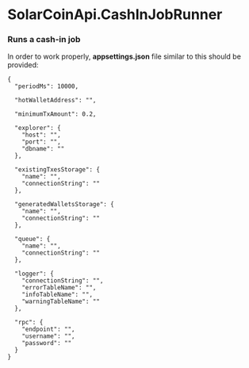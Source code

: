 SolarCoinApi.CashInJobRunner
================
### Runs a cash-in job

In order to work properly, **appsettings.json** file similar to this should be provided:

	{
	  "periodMs": 10000,

	  "hotWalletAddress": "",

	  "minimumTxAmount": 0.2,

	  "explorer": {
		"host": "",
		"port": "",
		"dbname": ""
	  },

	  "existingTxesStorage": {
		"name": "",
		"connectionString": ""
	  },

	  "generatedWalletsStorage": {
		"name": "",
		"connectionString": ""
	  },

	  "queue": {
		"name": "",
		"connectionString": ""
	  },

	  "logger": {
		"connectionString": "",
		"errorTableName": "",
		"infoTableName": "",
		"warningTableName": ""
	  },

	  "rpc": {
		"endpoint": "",
		"username": "",
		"password": ""
	  }
	}
